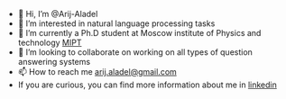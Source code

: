 - 👋 Hi, I’m @Arij-Aladel
- 👀 I’m interested in natural language processing tasks
- 🌱 I’m currently a Ph.D student at Moscow institute of Physics and technology [MIPT](https://www.google.com/url?sa=t&rct=j&q=&esrc=s&source=web&cd=&cad=rja&uact=8&ved=2ahUKEwjH7qf-_M_5AhXCl4sKHc2NC6gQFnoECA0QAQ&url=https%3A%2F%2Fmipt.ru%2Fenglish%2F&usg=AOvVaw0jXEF5fw2D94tCfdE2QA91)
- 💞️ I’m looking to collaborate on working on all types of question answering systems
- 📫 How to reach me arij.aladel@gmail.com
- If you are curious, you can find more information about me in [linkedin](https://www.linkedin.com/in/arij-al-adel-07b9961b1/)





<!---
Arij-Aladel/Arij-Aladel is a ✨ special ✨ repository because its `README.md` (this file) appears on your GitHub profile.
You can click the Preview link to take a look at your changes.
--->
